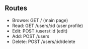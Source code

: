 ## Routes

- Browse: GET / (main page)
- Read: GET /users/:id (user profile)
- Edit: POST /users/:id (edit)
- Add: POST /users
- Delete: POST /users/:id/delete
